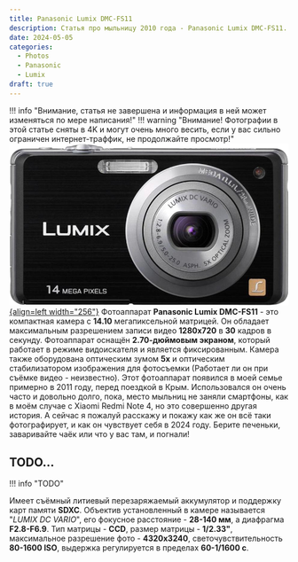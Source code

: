 ```yaml
---
title: Panasonic Lumix DMC-FS11
description: Статья про мыльницу 2010 года - Panasonic Lumix DMC-FS11.
date: 2024-05-05
categories:
  - Photos
  - Panasonic
  - Lumix
draft: true
---
```


!!! info "Внимание, статья не завершена и информация в ней может изменяться по мере написания!"
!!! warning "Внимание! Фотографии в этой статье сняты в 4K и могут очень много весить, если у вас сильно ограничен интернет-траффик, не продолжайте просмотр!"
[![Panasonic Lumix DMC-FS11](pics/panasonic_lumix_dmc-fs11.png){align=left width="256"}](lumix-dmc-fs11.md)
Фотоаппарат **Panasonic Lumix DMC-FS11** - это компактная камера с **14.10** мегапиксельной матрицей. Он обладает максимальным разрешением записи видео **1280x720** в **30** кадров в секунду. Фотоаппарат оснащён **2.70-дюймовым экраном**, который работает в режиме видоискателя и является фиксированным. Камера также оборудована оптическим зумом **5x** и оптическим стабилизатором изображения для фотосъемки (Работает ли он при съёмке видео - неизвестно). Этот фотоаппарат появился в моей семье примерно в 2011 году, перед поездкой в Крым. Использовался он очень часто и довольно долго, пока, место мыльниц не заняли смартфоны, как в моём случае с Xiaomi Redmi Note 4, но это совершенно другая история. А сейчас я пожалуй расскажу и покажу как же он всё таки фотографирует, и как он чувствует себя в 2024 году. Берите печеньки, заваривайте чаёк или что у вас там, и погнали!

<!-- more -->

## TODO...
!!! info "TODO"

Имеет съёмный литиевый перезаряжаемый аккумулятор и поддержку карт памяти **SDXC**. Объектив установленный в камере называется "*LUMIX DC VARIO*", его фокусное расстояние - **28-140 мм**, а диафрагма **F2.8-F6.9**. Тип матрицы - **CCD**, размер матрицы - **1/2.33"**, максимальное разрешение фото - **4320x3240**, светочувствительность **80-1600 ISO**, выдержка регулируется в пределах **60-1/1600 с**.